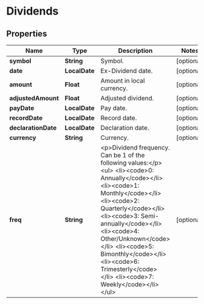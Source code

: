 

# Dividends


## Properties

| Name | Type | Description | Notes |
|------------ | ------------- | ------------- | -------------|
|**symbol** | **String** | Symbol. |  [optional] |
|**date** | **LocalDate** | Ex-Dividend date. |  [optional] |
|**amount** | **Float** | Amount in local currency. |  [optional] |
|**adjustedAmount** | **Float** | Adjusted dividend. |  [optional] |
|**payDate** | **LocalDate** | Pay date. |  [optional] |
|**recordDate** | **LocalDate** | Record date. |  [optional] |
|**declarationDate** | **LocalDate** | Declaration date. |  [optional] |
|**currency** | **String** | Currency. |  [optional] |
|**freq** | **String** | &lt;p&gt;Dividend frequency. Can be 1 of the following values:&lt;/p&gt;&lt;ul&gt; &lt;li&gt;&lt;code&gt;0: Annually&lt;/code&gt;&lt;/li&gt; &lt;li&gt;&lt;code&gt;1: Monthly&lt;/code&gt;&lt;/li&gt; &lt;li&gt;&lt;code&gt;2: Quarterly&lt;/code&gt;&lt;/li&gt; &lt;li&gt;&lt;code&gt;3: Semi-annually&lt;/code&gt;&lt;/li&gt; &lt;li&gt;&lt;code&gt;4: Other/Unknown&lt;/code&gt;&lt;/li&gt; &lt;li&gt;&lt;code&gt;5: Bimonthly&lt;/code&gt;&lt;/li&gt; &lt;li&gt;&lt;code&gt;6: Trimesterly&lt;/code&gt;&lt;/li&gt; &lt;li&gt;&lt;code&gt;7: Weekly&lt;/code&gt;&lt;/li&gt; &lt;/ul&gt; |  [optional] |




